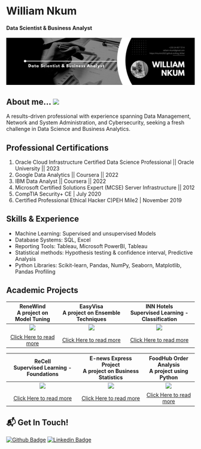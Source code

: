 # William Nkum                                                                             
#### Data Scientist & Business Analyst
![Data Scientist & Business Analyst](https://github.com/Nkunim2023/Nkunim2023/blob/main/Data%20Banner.jpg?raw=true)

## About me... <img src="https://media.giphy.com/media/IcdIKJQbS7T9yNg0su/giphy.gif" width="50"> <br />
A results-driven professional with experience spanning Data Management, Network and System Administration, and Cybersecurity, seeking a fresh challenge in Data Science and Business Analytics. 

## Professional Certifications

1.	Oracle Cloud Infrastructure Certified Data Science Professional || Oracle University || 2023
2.	Google Data Analytics || Coursera || 2022
3.	IBM Data Analyst || Coursera || 2022
4.	Microsoft Certified Solutions Expert (MCSE) Server Infrastructure || 2012
5.	CompTIA Security+ CE | July 2020
6.	Certified Professional Ethical Hacker C)PEH Mile2 | November 2019


## Skills & Experience  
-  Machine Learning: Supervised and unsupervised Models
-  Database Systems: SQL, Excel
-  Reporting Tools: Tableau, Microsoft PowerBI, Tableau
-  Statistical methods: Hypothesis testing & confidence interval, Predictive Analysis
-  Python Libraries: Scikit-learn, Pandas, NumPy, Seaborn, Matplotlib, Pandas Profiling


## Academic Projects

| ReneWind <br>A project on Model Tuning                             | EasyVisa <br>A project on Ensemble Techniques                        |INN Hotels <br>Supervised Learning - Classification
|:--------------------------:                                        |:------------------------:                                            | :------------------------:
|![](https://i.imgur.com/hsyxKc7.jpg)                                |  ![](https://i.imgur.com/njQxBoM.jpg)                                | ![](https://i.imgur.com/bqcI2cB.jpg)
|[Click Here to read more](https://github.com/Nkunim2023/ReneWind)   |  [Click Here to read more](https://github.com/Nkunim2023/EasyVisa/)   | [Click Here to read more](https://github.com/Nkunim2023/ReneWind)


| ReCell <br>Supervised Learning - Foundations                       | E-news Express Project <br>A project on Business Statistics        |FoodHub Order Analysis <br>A project using Python
|:--------------------------:                                        |:------------------------:                                          | :------------------------:
|![](https://i.imgur.com/5Prjkyb.png)                                |  ![](https://i.imgur.com/9fnxVCD.jpg)                              | ![](https://i.imgur.com/UtjoN8j.jpg)
[Click Here to read more](https://github.com/Nkunim2023/ReneWind)  |  [Click Here to read more](https://github.com/Nkunim2023/ReneWind)   | [Click Here to read more](https://github.com/Nkunim2023/ReneWind)





## 📬 Get In Touch!
[![Github Badge](http://img.shields.io/badge/-Github-black?style=flat-square&logo=github&link=https://github.com/Nkunim2023)](https://github.com/https://github.com/Nkunim2023/) 
[![Linkedin Badge](https://img.shields.io/badge/-LinkedIn-blue?style=flat-square&logo=Linkedin&logoColor=white&link=https://www.linkedin.com/in/william-nkum-b7709237//)](https://www.linkedin.com/in/william-nkum-b7709237/)
